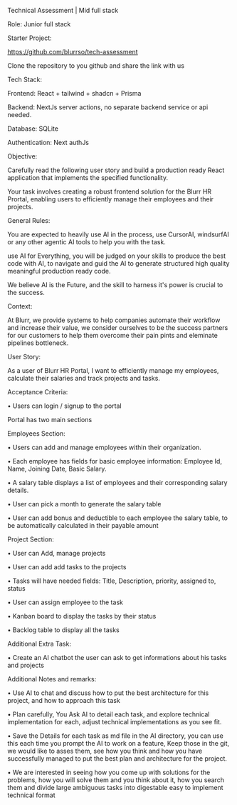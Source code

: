 Technical Assessment | Mid full stack

Role: Junior full stack

Starter Project:

https://github.com/blurrso/tech-assessment

Clone the repository to you github and share the link with us

Tech Stack:

Frontend: React + tailwind + shadcn + Prisma

Backend: NextJs server actions, no separate backend service or api needed.

Database: SQLite

Authentication: Next authJs

Objective:

Carefully read the following user story and build a production ready React application that implements the specified functionality.

Your task involves creating a robust frontend solution for the Blurr HR Prortal, enabling users to efficiently manage their employees and their projects.

General Rules:

You are expected to heavily use AI in the process, use CursorAI, windsurfAI or any other agentic AI tools to help you with the task.

use AI for Everything, you will be judged on your skills to produce the best code with AI, to navigate and guid the AI to generate structured high quality meaningful production ready code.

We believe AI is the Future, and the skill to harness it's power is crucial to the success.

Context:

At Blurr, we provide systems to help companies automate their workflow and increase their value, we consider ourselves to be the success partners for our customers to help them overcome their pain pints and eleminate pipelines bottleneck.

User Story:

As a user of Blurr HR Portal, I want to efficiently manage my employees, calculate their salaries and track projects and tasks.

Acceptance Criteria:

• Users can login / signup to the portal

Portal has two main sections

Employees Section:

• Users can add and manage employees within their organization.

• Each employee has fields for basic employee information: Employee Id, Name, Joining Date, Basic Salary.

• A salary table displays a list of employees and their corresponding salary details.

• User can pick a month to generate the salary table

• User can add bonus and deductible to each employee the salary table, to be automatically calculated in their payable amount

Project Section:

• User can Add, manage projects

• User can add add tasks to the projects

• Tasks will have needed fields: Title, Description, priority, assigned to, status

• User can assign employee to the task

• Kanban board to display the tasks by their status

• Backlog table to display all the tasks

Additional Extra Task:

• Create an AI chatbot the user can ask to get informations about his tasks and projects

Additional Notes and remarks:

• Use AI to chat and discuss how to put the best architecture for this project, and how to approach this task

• Plan carefully, You Ask AI to detail each task, and explore technical implementation for each, adjust technical implementations as you see fit.

• Save the Details for each task as md file in the AI directory, you can use this each time you prompt the AI to work on a feature, Keep those in the git, we would like to asses them, see how you think and how you have successfully managed to put the best plan and architecture for the project.

• We are interested in seeing how you come up with solutions for the problems, how you will solve them and you think about it, how you search them and divide large ambiguous tasks into digestable easy to implement technical format